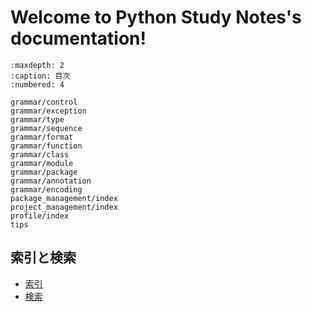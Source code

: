 # Welcome to Python Study Notes's documentation!

```{toctree}
:maxdepth: 2
:caption: 目次
:numbered: 4

grammar/control
grammar/exception
grammar/type
grammar/sequence
grammar/format
grammar/function
grammar/class
grammar/module
grammar/package
grammar/annotation
grammar/encoding
package_management/index
project_management/index
profile/index
tips
```

## 索引と検索

- [索引](genindex)
- [検索](search)
